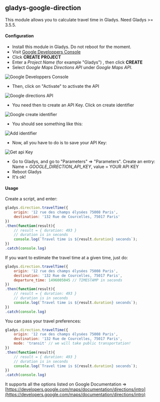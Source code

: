 ## gladys-google-direction

This module allows you to calculate travel time in Gladys.
Need Gladys >= 3.5.5.

#### Configuration

- Install this module in Gladys. Do not reboot for the moment.
- Visit [Google Developpers Console](https://console.developers.google.com/project)
- Click **CREATE PROJECT**
- Enter a *Project Name* (for example "Gladys") , then click **CREATE**
- Select *Google Maps Directions API* under *Google Maps API*.

![Google Developpers Console](https://gladysproject.com/assets/images/external/google-direction/1.google-api-dashboard.png)

- Then, click on "Activate" to activate the API

![Google directions API](https://gladysproject.com/assets/images/external/google-direction/2.google-directions-api.png)

- You need then to create an API Key. Click on create identifier

![Google create identifier](https://gladysproject.com/assets/images/external/google-direction/3.google-create-identifier.png)

- You should see something like this:

![Add identifier](https://gladysproject.com/assets/images/external/google-direction/4.add-identifier.png)

- Now, all you have to do is to save your API Key: 

![Get api Key](https://gladysproject.com/assets/images/external/google-direction/5.get-api-key.png)

- Go to Gladys, and go to "Parameters" => "Parameters". Create an entry:
Name = *GOOGLE_DIRECTION_API_KEY*, value = YOUR API KEY
- Reboot Gladys
- It's ok!

#### Usage

Create a script, and enter:

```javascript
gladys.direction.travelTime({
    origin: '12 rue des champs élysées 75008 Paris',
    destination: '132 Rue de Courcelles, 75017 Paris'
})
.then(function(result){
    // result = { duration: 493 } 
    // duration is in seconds
    console.log(`Travel time is ${result.duration} seconds`);
})
.catch(console.log)
```

If you want to estimate the travel time at a given time, just do:

```javascript
gladys.direction.travelTime({
    origin: '12 rue des champs élysées 75008 Paris',
    destination: '132 Rue de Courcelles, 75017 Paris',
    departure_time: 1496005045 // TIMESTAMP in seconds
})
.then(function(result){
    // result = { duration: 493 } 
    // duration is in seconds
    console.log(`Travel time is ${result.duration} seconds`);
})
.catch(console.log)
```

You can pass your travel preferences:

```javascript
gladys.direction.travelTime({
    origin: '12 rue des champs élysées 75008 Paris',
    destination: '132 Rue de Courcelles, 75017 Paris',
    mode: 'transit' // we will take public transportation! 
})
.then(function(result){
    // result = { duration: 493 } 
    // duration is in seconds
    console.log(`Travel time is ${result.duration} seconds`);
})
.catch(console.log)
```

It supports all the options listed on Google Documentation => [https://developers.google.com/maps/documentation/directions/intro](https://developers.google.com/maps/documentation/directions/intro)
